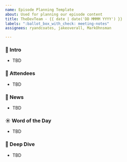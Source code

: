 ```yaml
---
name: Episode Planning Template
about: Used for planning our episode content
title: TheDevTeam - {{ date | date('DD MMMM YYYY') }}
labels: ":ballot_box_with_check: meeting-notes"
assignees: ryandcoates, jakeoverall, MarkOhnsman

---
```



### 📓 Intro
- TBD

### 👥 Attendees
- TBD

### :newspaper: News
- TBD

### :sunny: Word of the Day
- TBD

### :brain: Deep Dive
- TBD
